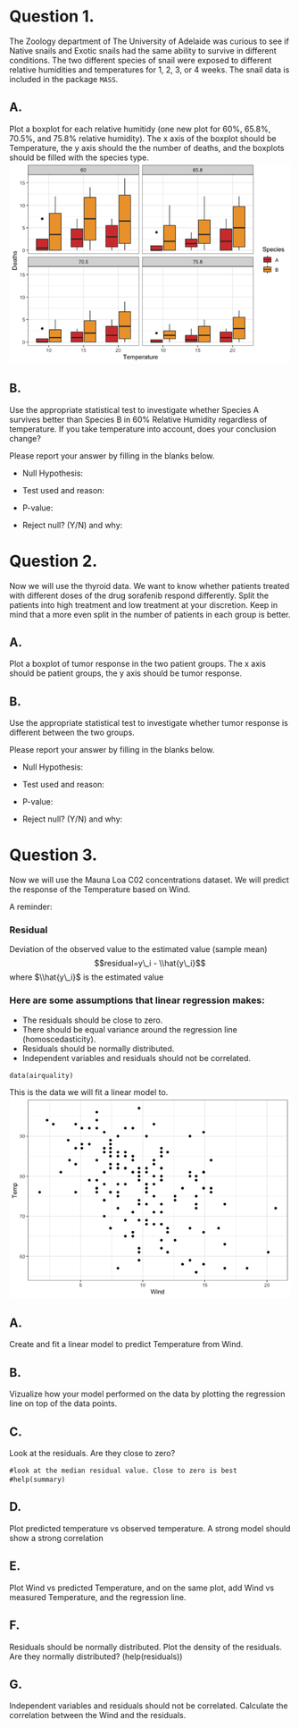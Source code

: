 Question 1.
===========

The Zoology department of The University of Adelaide was curious to see
if Native snails and Exotic snails had the same ability to survive in
different conditions. The two different species of snail were exposed to
different relative humidities and temperatures for 1, 2, 3, or 4 weeks.
The snail data is included in the package `MASS`.

A.
--

Plot a boxplot for each relative humitidy (one new plot for 60%, 65.8%,
70.5%, and 75.8% relative humidity). The x axis of the boxplot should be
Temperature, the y axis should the the number of deaths, and the
boxplots should be filled with the species type.
![](HW9_TA_files/figure-markdown_strict/boxplot-1.png)

B.
--

Use the appropriate statistical test to investigate whether Species A
survives better than Species B in 60% Relative Humidity regardless of
temperature. If you take temperature into account, does your conclusion
change?

Please report your answer by filling in the blanks below.

-   Null Hypothesis:

-   Test used and reason:

-   P-value:

-   Reject null? (Y/N) and why:

Question 2.
===========

Now we will use the thyroid data. We want to know whether patients
treated with different doses of the drug sorafenib respond differently.
Split the patients into high treatment and low treatment at your
discretion. Keep in mind that a more even split in the number of
patients in each group is better.

A.
--

Plot a boxplot of tumor response in the two patient groups. The x axis
should be patient groups, the y axis should be tumor response.

B.
--

Use the appropriate statistical test to investigate whether tumor
response is different between the two groups.

Please report your answer by filling in the blanks below.

-   Null Hypothesis:

-   Test used and reason:

-   P-value:

-   Reject null? (Y/N) and why:

Question 3.
===========

Now we will use the Mauna Loa C02 concentrations dataset. We will
predict the response of the Temperature based on Wind.

A reminder:

### Residual

Deviation of the observed value to the estimated value (sample mean)
$$residual=y\_i - \\hat{y\_i}$$
 where $\\hat{y\_i}$ is the estimated value

### Here are some assumptions that linear regression makes:

-   The residuals should be close to zero.
-   There should be equal variance around the regression line
    (homoscedasticity).
-   Residuals should be normally distributed.
-   Independent variables and residuals should not be correlated.

<!-- -->

    data(airquality)

This is the data we will fit a linear model to.
![](HW9_TA_files/figure-markdown_strict/unnamed-chunk-3-1.png)

A.
--

Create and fit a linear model to predict Temperature from Wind.

B.
--

Vizualize how your model performed on the data by plotting the
regression line on top of the data points.

C.
--

Look at the residuals. Are they close to zero?

    #look at the median residual value. Close to zero is best
    #help(summary)

D.
--

Plot predicted temperature vs observed temperature. A strong model
should show a strong correlation

E.
--

Plot Wind vs predicted Temperature, and on the same plot, add Wind vs
measured Temperature, and the regression line.

F.
--

Residuals should be normally distributed. Plot the density of the
residuals. Are they normally distributed? (help(residuals))

G.
--

Independent variables and residuals should not be correlated. Calculate
the correlation between the Wind and the residuals.
